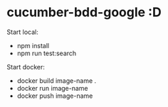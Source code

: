 # cucumber-bdd-google :D
 
Start local: 
- npm install
- npm run test:search

Start docker:
- docker build image-name .
- docker run image-name
- docker push image-name 
